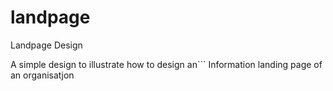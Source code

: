 # landpage
Landpage Design

A simple design to illustrate how to design an```
Information landing page of an organisatjon
